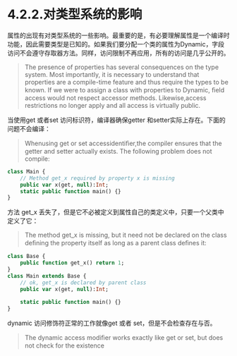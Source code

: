 # 4.2.2.对类型系统的影响

属性的出现有对类型系统的一些影响。最重要的是，有必要理解属性是一个编译时功能，因此需要类型是已知的。如果我们要分配一个类的属性为Dynamic，字段访问不会遵守存取器方法。同样，访问限制不再应用，所有的访问是几乎公开的。

> The presence of properties has several consequences on the type system. Most importantly, it is necessary to understand that properties are a compile-time feature and thus require the types to be known. If we were to assign a class with properties to Dynamic, ﬁeld access would not respect accessor methods. Likewise,access restrictions no longer apply and all access is virtually public.

当使用get 或者set 访问标识符，编译器确保getter 和setter实际上存在。下面的问题不会编译：

> Whenusing get or set accessidentiﬁer,the compiler ensures that the getter and setter actually exists. The following problem does not compile:

```haxe
class Main { 
    // Method get_x required by property x is missing 
    public var x(get, null):Int;
    static public function main() {}
} 
```

方法 get_x 丢失了，但是它不必被定义到属性自己的类定义中，只要一个父类中定义了它：

> The method get_x is missing, but it need not be declared on the class deﬁning the property itself as long as a parent class deﬁnes it:

```haxe
class Base { 
    public function get_x() return 1; 
} 
class Main extends Base { 
    // ok, get_x is declared by parent class 
    public var x(get, null):Int; 
    
    static public function main() {} 
} 
```

dynamic 访问修饰符正常的工作就像get 或者 set，但是不会检查存在与否。

> The dynamic access modiﬁer works exactly like get or set, but does not check for the existence